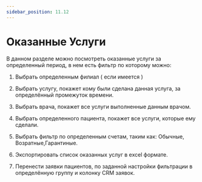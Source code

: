 ```yaml
---
sidebar_position: 11.12
---
```


# Оказанные Услуги

<!-- ![Модуль "reports_1"](assets/reports/1.png) -->

В данном разделе можно посмотреть оказанные услуги за определенный период, в нем есть фильтр по которому можно:

1)	Выбрать определенным филиал ( если имеется )

<!-- ![Модуль "reports_1"](assets/reports/1.png) -->

2)	Выбрать услугу, покажет кому были сделана данная услуга, за определённый промежуток времени.

<!-- ![Модуль "reports_1"](assets/reports/1.png) -->

3)	Выбрать врача, покажет все услуги выполненные данным врачом.

<!-- ![Модуль "reports_1"](assets/reports/1.png) -->


4)	Выбрать определенного пациента, покажет все услуги, которые ему сделали. 

<!-- ![Модуль "reports_1"](assets/reports/1.png) -->


5)	Выбрать фильтр по определенным счетам, таким как: Обычные, Возратные,Гарантиные. 
<!-- ![Модуль "reports_1"](assets/reports/1.png) -->

6)	Экспортировать список оказанных услуг в excel формате.
 
<!-- ![Модуль "reports_1"](assets/reports/1.png) -->

7)	Перенести заявки пациентов, по заданной настройки фильтрации в определённую группу и колонку CRM заявок. 

<!-- ![Модуль "reports_1"](assets/reports/1.png) -->



